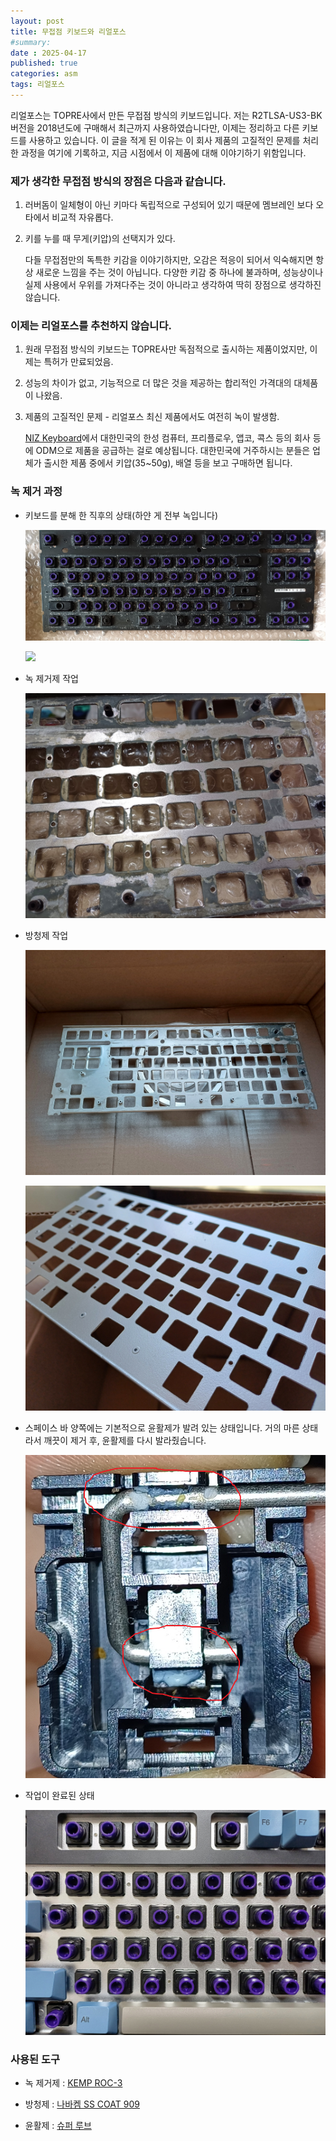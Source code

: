 ```yaml
---
layout: post
title: 무접점 키보드와 리얼포스
#summary:
date : 2025-04-17
published: true
categories: asm
tags: 리얼포스
---
```

리얼포스는 TOPRE사에서 만든 무접점 방식의 키보드입니다. 저는 R2TLSA-US3-BK 버전을 2018년도에 구매해서 최근까지 사용하였습니다만, 이제는 정리하고 다른 키보드를 사용하고 있습니다. 이 글을 적게 된 이유는 이 회사 제품의 고질적인 문제를 처리한 과정을 여기에 기록하고, 지금 시점에서 이 제품에 대해 이야기하기 위함입니다.

### 제가 생각한 무접점 방식의 장점은 다음과 같습니다.

1. 러버돔이 일체형이 아닌 키마다 독립적으로 구성되어 있기 때문에 멤브레인 보다 오타에서 비교적 자유롭다.

2. 키를 누를 때 무게(키압)의 선택지가 있다.

    다들 무접점만의 독특한 키감을 이야기하지만, 오감은 적응이 되어서 익숙해지면 항상 새로운 느낌을 주는 것이 아닙니다. 다양한 키감 중 하나에 불과하며, 성능상이나 실제 사용에서 우위를 가져다주는 것이 아니라고 생각하여 딱히 장점으로 생각하진 않습니다. 
    
### 이제는 리얼포스를 추천하지 않습니다.

1. 원래 무접점 방식의 키보드는 TOPRE사만 독점적으로 출시하는 제품이었지만, 이제는 특허가 만료되었음.

2. 성능의 차이가 없고, 기능적으로 더 많은 것을 제공하는 합리적인 가격대의 대체품이 나왔음.

3. 제품의 고질적인 문제 - 리얼포스 최신 제품에서도 여전히 녹이 발생함.

    [NIZ Keyboard](https://www.nizkeyboard.com/collections/allv)에서 대한민국의 한성 컴퓨터, 프리플로우, 앱코, 콕스 등의 회사 등에 ODM으로 제품을 공급하는 걸로 예상됩니다. 대한민국에 거주하시는 분들은 업체가 출시한 제품 중에서 키압(35~50g), 배열 등을 보고 구매하면 됩니다.

### 녹 제거 과정

- 키보드를 분해 한 직후의 상태(하얀 게 전부 녹입니다)

    ![](/assets/Realforce/1.jpg)

    ![](/assets/Realforce/2.jpg)

- 녹 제거제 작업

    ![](/assets/Realforce/3.jpg)

- 방청제 작업

    ![](/assets/Realforce/4.jpg)
    
    ![](/assets/Realforce/6.jpg)

- 스페이스 바 양쪽에는 기본적으로 윤활제가 발려 있는 상태입니다. 거의 마른 상태라서 깨끗이 제거 후, 윤활제를 다시 발라줬습니다. 

    ![](/assets/Realforce/5.png)

- 작업이 완료된 상태

    ![](/assets/Realforce/7.jpg)

### 사용된 도구

- 녹 제거제 : [KEMP ROC-3](https://smartstore.naver.com/kemp/products/10027638165)

- 방청제 : [나바켐 SS COAT 909](https://smartstore.naver.com/nabakem/products/9979800763)

- 윤활제 : [슈퍼 루브](https://smartstore.naver.com/negozone01/products/4763423591)